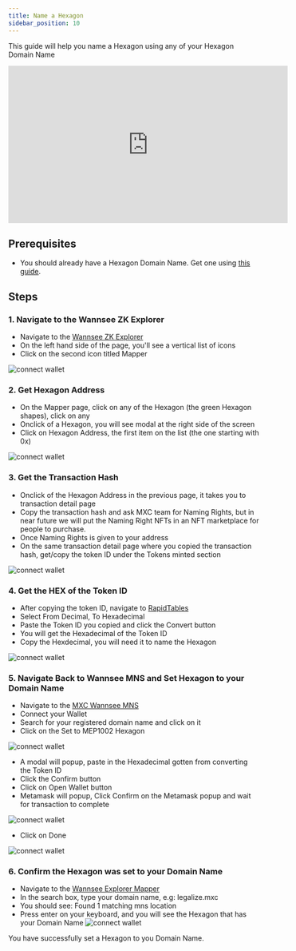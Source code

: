 ```yaml
---
title: Name a Hexagon
sidebar_position: 10
---
```


This guide will help you name a Hexagon using any of your Hexagon Domain Name

<iframe width="560" height="315" src="https://www.youtube.com/embed/_YbllGOfEbA" title="YouTube video player" frameborder="0" allow="accelerometer; autoplay; clipboard-write; encrypted-media; gyroscope; picture-in-picture; web-share" allowfullscreen></iframe>

## Prerequisites
- You should already have a Hexagon Domain Name. Get one using [this guide](/docs/Tutorials/get-hexagon-domain).

## Steps

### 1. Navigate to the Wannsee ZK Explorer
- Navigate to the [Wannsee ZK Explorer](https://wannsee-explorer.mxc.com/)
- On the left hand side of the page, you'll see a vertical list of icons
- Click on the second icon titled Mapper

![connect wallet](./img/name-hexagon/step1/navigateToExplorer.png)

### 2. Get Hexagon Address
- On the Mapper page, click on any of the Hexagon (the green Hexagon shapes), click on any
- Onclick of a Hexagon, you will see modal at the right side of the screen
- Click on Hexagon Address, the first item on the list (the one starting with 0x)

![connect wallet](./img/name-hexagon/step2/getHexagonAddress.png)

### 3. Get the Transaction Hash
- Onclick of the Hexagon Address in the previous page, it takes you to transaction detail page
- Copy the transaction hash and ask MXC team for Naming Rights, but in near future we will put the Naming Right NFTs in an NFT marketplace for people to purchase.
- Once Naming Rights is given to your address
- On the same transaction detail page where you copied the transaction hash, get/copy the token ID under the Tokens minted section

![connect wallet](./img/name-hexagon/step3/getTransactionHash.png)

### 4. Get the HEX of the Token ID
- After copying the token ID, navigate to [RapidTables](https://www.rapidtables.com/convert/number/decimal-to-hex.html)
- Select From Decimal, To Hexadecimal
- Paste the Token ID you copied and click the Convert button
- You will get the Hexadecimal of the Token ID
- Copy the Hexdecimal, you will need it to name the Hexagon

![connect wallet](./img/name-hexagon/step4/getHexOfID.png)

### 5. Navigate Back to Wannsee MNS and Set Hexagon to your Domain Name
- Navigate to the [MXC Wannsee MNS](https://wannsee-mns.mxc.com/)
- Connect your Wallet
- Search for your registered domain name and click on it
- Click on the Set to MEP1002 Hexagon

![connect wallet](./img/name-hexagon/step5/backToMNS.png)

- A modal will popup, paste in the Hexadecimal gotten from converting the Token ID
- Click the Confirm button
- Click on Open Wallet button
- Metamask will popup, Click Confirm on the Metamask popup and wait for transaction to complete

![connect wallet](./img/name-hexagon/step5/setMEP.png)

- Click on Done

![connect wallet](./img/name-hexagon/step5/clickDone.png)

### 6. Confirm the Hexagon was set to your Domain Name
- Navigate to the [Wannsee Explorer Mapper](https://wannsee-explorer.mxc.com/mapper)
- In the search box, type your domain name, e.g: legalize.mxc
- You should see: Found 1 matching mns location
- Press enter on your keyboard, and you will see the Hexagon that has your Domain Name
![connect wallet](./img/name-hexagon/step6/confirmDomainSet.png)

You have successfully set a Hexagon to you Domain Name.